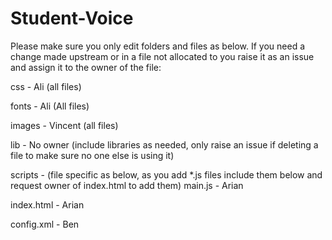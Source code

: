 # Student-Voice
Please make sure you only edit folders and files as below. If you need a change made upstream or in a file not allocated to you raise it as an issue and assign it to the owner of the file:

css - Ali (all files)

fonts - Ali (All files)

images - Vincent (all files)

lib - No owner (include libraries as needed, only raise an issue if deleting a file to make sure no one else is using it)

scripts - (file specific as below, as you add *.js files include them below and request owner of index.html to add them)
		main.js - Arian

index.html - Arian

config.xml - Ben



